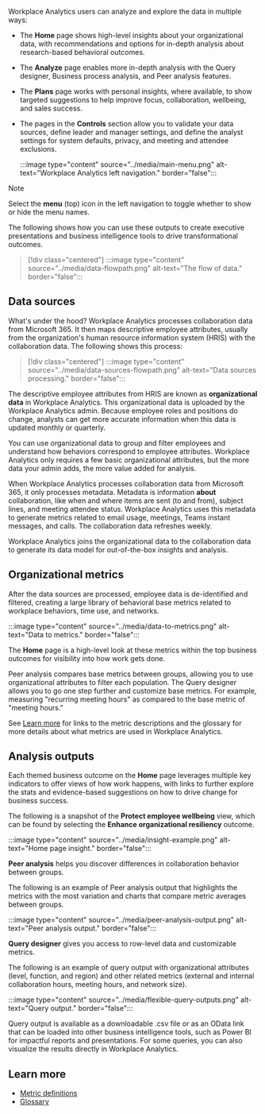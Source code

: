 Workplace Analytics users can analyze and explore the data in multiple ways:

* The **Home** page shows high-level insights about your organizational data, with recommendations and options for in-depth analysis about research-based behavioral outcomes.
* The **Analyze** page enables more in-depth analysis with the Query designer, Business process analysis, and Peer analysis features.
* The **Plans** page works with personal insights, where available, to show targeted suggestions to help improve focus, collaboration, wellbeing, and sales success.
* The pages in the **Controls** section allow you to validate your data sources, define leader and manager settings, and define the analyst settings for system defaults, privacy, and meeting and attendee exclusions.

  :::image type="content" source="../media/main-menu.png" alt-text="Workplace Analytics left navigation." border="false":::

>[!NOTE]
>Select the **menu** (top) icon in the left navigation to toggle whether to show or hide the menu names.

The following shows how you can use these outputs to create executive presentations and business intelligence tools to drive transformational outcomes.

> [!div class="centered"]
> :::image type="content" source="../media/data-flowpath.png" alt-text="The flow of data." border="false":::

## Data sources

What's under the hood? Workplace Analytics processes collaboration data from Microsoft 365. It then maps descriptive employee attributes, usually from the organization's human resource information system (HRIS) with the collaboration data. The following shows this process:

> [!div class="centered"]
> :::image type="content" source="../media/data-sources-flowpath.png" alt-text="Data sources processing." border="false":::

The descriptive employee attributes from HRIS are known as **organizational data** in Workplace Analytics. This organizational data is uploaded by the Workplace Analytics admin. Because employee roles and positions do change, analysts can get more accurate information when this data is updated monthly or quarterly.

You can use organizational data to group and filter employees and understand how behaviors correspond to employee attributes. Workplace Analytics only requires a few basic organizational attributes, but the more data your admin adds, the more value added for analysis.

When Workplace Analytics processes collaboration data from Microsoft 365, it only processes metadata. Metadata is information **about** collaboration, like when and where items are sent (to and from), subject lines, and meeting attendee status. Workplace Analytics uses this metadata to generate metrics related to email usage, meetings, Teams instant messages, and calls. The collaboration data refreshes weekly.

Workplace Analytics joins the organizational data to the collaboration data to generate its data model for out-of-the-box insights and analysis.

## Organizational metrics

After the data sources are processed, employee data is de-identified and filtered, creating a large library of behavioral base metrics related to workplace behaviors, time use, and networks.

:::image type="content" source="../media/data-to-metrics.png" alt-text="Data to metrics." border="false":::

The **Home** page is a high-level look at these metrics within the top business outcomes for visibility into how work gets done.

Peer analysis compares base metrics between groups, allowing you to use organizational attributes to filter each population. The Query designer allows you to go one step further and customize base metrics. For example, measuring "recurring meeting hours" as compared to the base metric of "meeting hours."

See [Learn more](#learn-more) for links to the metric descriptions and the glossary for more details about what metrics are used in Workplace Analytics.

## Analysis outputs

Each themed business outcome on the **Home** page leverages multiple key indicators to offer views of how work happens, with links to further explore the stats and evidence-based suggestions on how to drive change for business success.

The following is a snapshot of the **Protect employee wellbeing** view, which can be found by selecting the **Enhance organizational resiliency** outcome.

:::image type="content" source="../media/insight-example.png" alt-text="Home page insight." border="false":::

**Peer analysis** helps you discover differences in collaboration behavior between groups.

The following is an example of Peer analysis output that highlights the metrics with the most variation and charts that compare metric averages between groups.

:::image type="content" source="../media/peer-analysis-output.png" alt-text="Peer analysis output." border="false":::

**Query designer** gives you access to row-level data and customizable metrics.

The following is an example of query output with organizational attributes (level, function, and region) and other related metrics (external and internal collaboration hours, meeting hours, and network size).

:::image type="content" source="../media/flexible-query-outputs.png" alt-text="Query output." border="false":::

Query output is available as a downloadable .csv file or as an OData link that can be loaded into other business intelligence tools, such as Power BI for impactful reports and presentations. For some queries, you can also visualize the results directly in Workplace Analytics.

## Learn more

* [Metric definitions](/viva/insights/use/metric-definitions)
* [Glossary](/viva/insights/use/glossary)
